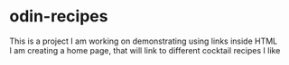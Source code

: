 # odin-recipes
This is a project I am working on demonstrating using links inside HTML  
I am creating a home page, that will link to different cocktail recipes I like